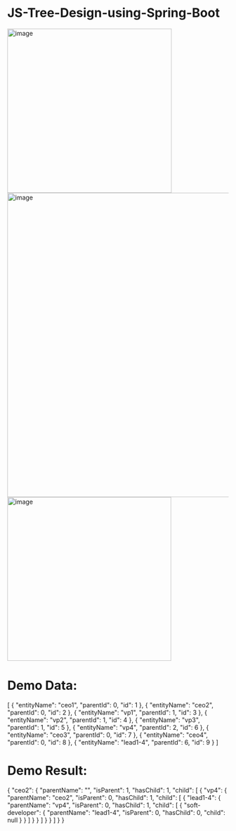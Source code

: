 # JS-Tree-Design-using-Spring-Boot

<img width="374" alt="image" src="https://user-images.githubusercontent.com/38380356/203811851-abe4ce52-0166-4860-94d6-8c7dac7f75d9.png">
<img width="693" alt="image" src="https://user-images.githubusercontent.com/38380356/203811941-55cd167c-a277-4e57-9ce9-1bb1a34ee62f.png">
<img width="373" alt="image" src="https://user-images.githubusercontent.com/38380356/203812000-cb65fcf8-f7c0-4e1b-ae7a-0b32844f07e5.png">



# Demo Data:
[
    {
        "entityName": "ceo1",
        "parentId": 0,
        "id": 1
    },
    {
        "entityName": "ceo2",
        "parentId": 0,
        "id": 2
    },
    {
        "entityName": "vp1",
        "parentId": 1,
        "id": 3
    },
    {
        "entityName": "vp2",
        "parentId": 1,
        "id": 4
    },
    {
        "entityName": "vp3",
        "parentId": 1,
        "id": 5
    },
    {
        "entityName": "vp4",
        "parentId": 2,
        "id": 6
    },
    {
        "entityName": "ceo3",
        "parentId": 0,
        "id": 7
    },
    {
        "entityName": "ceo4",
        "parentId": 0,
        "id": 8
    },
    {
        "entityName": "lead1-4",
        "parentId": 6,
        "id": 9
    }
]

# Demo Result:
{
    "ceo2": {
        "parentName": "",
        "isParent": 1,
        "hasChild": 1,
        "child": [
            {
                "vp4": {
                    "parentName": "ceo2",
                    "isParent": 0,
                    "hasChild": 1,
                    "child": [
                        {
                            "lead1-4": {
                                "parentName": "vp4",
                                "isParent": 0,
                                "hasChild": 1,
                                "child": [
                                    {
                                        "soft-developer": {
                                            "parentName": "lead1-4",
                                            "isParent": 0,
                                            "hasChild": 0,
                                            "child": null
                                        }
                                    }
                                ]
                            }
                        }
                    ]
                }
            }
        ]
    }
}
